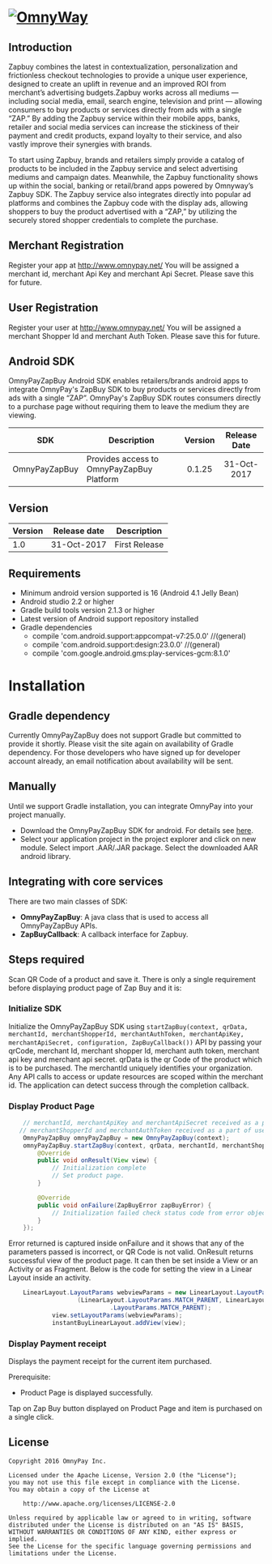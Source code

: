 # [![OmnyWay](https://static1.squarespace.com/static/54ae3170e4b0afa8bbd35870/580a981346c3c414613e5a6f/58d158bd6b8f5bad3a99e941/1490115997842/)](http://www.omnypay.net/)

## Introduction

Zapbuy combines the latest in contextualization, personalization and frictionless checkout technologies to provide a unique user experience, designed to create an uplift in revenue and an improved ROI from merchant’s advertising budgets.Zapbuy works across all mediums — including social media, email, search engine, television and print — allowing consumers to buy products or services directly from ads with a single “ZAP.”
By adding the Zapbuy service within their mobile apps, banks, retailer and social media services can increase the stickiness of their payment and credit products, expand loyalty to their service, and also vastly improve their synergies with brands.

To start using Zapbuy, brands and retailers simply provide a catalog of products to be included in the Zapbuy service and select advertising mediums and campaign dates. Meanwhile, the Zapbuy functionality shows up within the social, banking or retail/brand apps powered by Omnyway’s Zapbuy SDK. The Zapbuy service also integrates directly into popular ad platforms and combines the Zapbuy code with the display ads, allowing shoppers to buy the product advertised with a “ZAP,” by utilizing the securely stored shopper credentials to complete the purchase.

## Merchant Registration
Register your app at http://www.omnypay.net/ You will be assigned a merchant id, merchant Api Key and merchant Api Secret. Please save this for future.

## User Registration
Register your user at http://www.omnypay.net/ You will be assigned a merchant Shopper Id and merchant Auth Token. Please save this for future.

## Android SDK
OmnyPayZapBuy Android SDK enables retailers/brands android apps to integrate OmnyPay's ZapBuy SDK to buy products or services directly from ads with a single “ZAP”. OmnyPay's ZapBuy SDK routes consumers directly to a purchase page without requiring them to leave the medium they are viewing.

|   **SDK**   | **Description**                                                               | **Version** | **Release Date** |
|:-----------:|-------------------------------------------------------------------------------|:-----------:|:----------------:|
| OmnyPayZapBuy  | Provides access to OmnyPayZapBuy Platform                                      |     0.1.25     |    31-Oct-2017   |

## Version

|Version| Release date| Description                          |
|-------|-------------|--------------------------------------|
|    1.0|  31-Oct-2017| First Release                        |


## Requirements 
- Minimum android version supported is 16 (Android 4.1 Jelly Bean)
- Android studio 2.2 or higher
- Gradle build tools version 2.1.3 or higher
- Latest version of Android support repository installed
- Gradle dependencies
    - compile 'com.android.support:appcompat-v7:25.0.0' //(general)
    - compile 'com.android.support:design:23.0.0' //(general)
    - compile 'com.google.android.gms:play-services-gcm:8.1.0'
    
# Installation
## Gradle dependency
Currently OmnyPayZapBuy does not support Gradle but committed to provide it shortly. Please visit the site again on availability of Gradle dependency. For those developers who have signed up for developer account already, an email notification about availability will be sent. 

## Manually
Until we support Gradle installation, you can integrate OmnyPay into your project manually.

- Download the OmnyPayZapBuy SDK for android. For details see [here](https://github.com/omnypay/omnypay-sdk-android/tree/master/OmnyPayZapBuy).
- Select your application project in the project explorer and click on new module. Select import .AAR/.JAR package. Select the downloaded AAR android library.

## Integrating with core services
There are two main classes of SDK:

- **OmnyPayZapBuy**: A java class that is used to access all OmnyPayZapBuy APIs.
- **ZapBuyCallback**: A callback interface for Zapbuy.

## Steps required
Scan QR Code of a product and save it. There is only a single requirement before displaying product page of Zap Buy and it is:

### Initialize SDK
Initialize the OmnyPayZapBuy SDK using ```startZapBuy(context, qrData, merchantId, merchantShopperId, merchantAuthToken, merchantApiKey, merchantApiSecret, configuration, ZapBuyCallback())``` API by passing your qrCode, merchant Id, merchant shopper Id, merchant auth token, merchant api key and merchant api secret. qrData is the qr Code of the product which is to be purchased. The merchantId uniquely identifies your organization. Any API calls to access or update resources are scoped within the merchant id. The application can detect success through the completion callback.

### Display Product Page

```java
    // merchantId, merchantApiKey and merchantApiSecret received as a part of merchant registration process
   // merchantShopperId and merchantAuthToken received as a part of user registration process
    OmnyPayZapBuy omnyPayZapBuy = new OmnyPayZapBuy(context);
    omnyPayZapBuy.startZapBuy(context, qrData, merchantId, merchantShopperId, merchantAuthToken, merchantApiKey, merchantApiSecret, configuration, new ZapBuyCallback<View>(){
        @Override
        public void onResult(View view) {
            // Initialization complete
            // Set product page.
        }

        @Override
        public void onFailure(ZapBuyError zapBuyError) {
            // Initialization failed check status code from error object
        }
    });
```
Error returned is captured inside onFailure and it shows that any of the parameters passed is incorrect, or QR Code is not valid.
OnResult returns successful view of the product page. It can then be set inside a View or an Activity or as Fragment. Below is the code for setting the view in a Linear Layout inside an activity.

```java
	LinearLayout.LayoutParams webviewParams = new LinearLayout.LayoutParams
                   (LinearLayout.LayoutParams.MATCH_PARENT, LinearLayout
                            .LayoutParams.MATCH_PARENT);
            view.setLayoutParams(webviewParams);
            instantBuyLinearLayout.addView(view);
```

### Display Payment receipt
Displays the payment receipt for the current item purchased.

Prerequisite:
- Product Page is displayed successfully.

Tap on Zap Buy button displayed on Product Page and item is purchased on a single click.

## License
   ```
   Copyright 2016 OmnyPay Inc.

   Licensed under the Apache License, Version 2.0 (the "License");
   you may not use this file except in compliance with the License.
   You may obtain a copy of the License at

       http://www.apache.org/licenses/LICENSE-2.0

   Unless required by applicable law or agreed to in writing, software
   distributed under the License is distributed on an "AS IS" BASIS,
   WITHOUT WARRANTIES OR CONDITIONS OF ANY KIND, either express or implied.
   See the License for the specific language governing permissions and
   limitations under the License.
   ```
